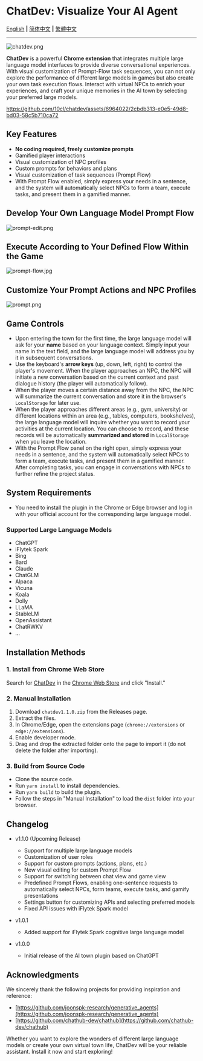 # ChatDev: Visualize Your AI Agent

[English](README.md) **|** [简体中文](README_CN.md) **|** [繁體中文](README_TC.md)

* * *
![chatdev.png](/screenshots/chatdev.png)

**ChatDev** is a powerful **Chrome extension** that integrates multiple large language model interfaces to provide diverse conversational experiences. With visual customization of Prompt-Flow task sequences, you can not only explore the performance of different large models in games but also create your own task execution flows. Interact with virtual NPCs to enrich your experiences, and craft your unique memories in the AI town by selecting your preferred large models.

https://github.com/10cl/chatdev/assets/6964022/2cbdb313-e0e5-49d8-bd03-58c5b710ca72


## Key Features

* **No coding required, freely customize prompts**
* Gamified player interactions
* Visual customization of NPC profiles
* Custom prompts for behaviors and plans
* Visual customization of task sequences (Prompt Flow)
* With Prompt Flow enabled, simply express your needs in a sentence, and the system will automatically select NPCs to form a team, execute tasks, and present them in a gamified manner.

## Develop Your Own Language Model Prompt Flow

![prompt-edit.png](/screenshots/prompt-edit.png)

## Execute According to Your Defined Flow Within the Game

![prompt-flow.jpg](/screenshots/prompt-flow.jpg)

## Customize Your Prompt Actions and NPC Profiles

![prompt.png](/screenshots/prompt.png)

## Game Controls

* Upon entering the town for the first time, the large language model will ask for your **name** based on your language context. Simply input your name in the text field, and the large language model will address you by it in subsequent conversations.
* Use the keyboard's **arrow keys** (up, down, left, right) to control the player's movement. When the player approaches an NPC, the NPC will initiate a new conversation based on the current context and past dialogue history (the player will automatically follow).
* When the player moves a certain distance away from the NPC, the NPC will summarize the current conversation and store it in the browser's `LocalStorage` for later use.
* When the player approaches different areas (e.g., gym, university) or different locations within an area (e.g., tables, computers, bookshelves), the large language model will inquire whether you want to record your activities at the current location. You can choose to record, and these records will be automatically **summarized and stored** in `LocalStorage` when you leave the location.
* With the Prompt Flow panel on the right open, simply express your needs in a sentence, and the system will automatically select NPCs to form a team, execute tasks, and present them in a gamified manner. After completing tasks, you can engage in conversations with NPCs to further refine the project status.

## System Requirements

* You need to install the plugin in the Chrome or Edge browser and log in with your official account for the corresponding large language model.

### Supported Large Language Models

* ChatGPT
* iFlytek Spark
* Bing
* Bard
* Claude
* ChatGLM
* Alpaca
* Vicuna
* Koala
* Dolly
* LLaMA
* StableLM
* OpenAssistant
* ChatRWKV
* ...

## Installation Methods

### 1. Install from Chrome Web Store

Search for [ChatDev](https://chrome.google.com/webstore/detail/chatdev/dopllopmmfnghbahgbdejnkebfcmomej) in the [Chrome Web Store](https://chrome.google.com/webstore/category/extensions) and click "Install."

### 2. Manual Installation

1. Download `chatdev1.1.0.zip` from the Releases page.
2. Extract the files.
3. In Chrome/Edge, open the extensions page (`chrome://extensions` or `edge://extensions`).
4. Enable developer mode.
5. Drag and drop the extracted folder onto the page to import it (do not delete the folder after importing).

### 3. Build from Source Code

* Clone the source code.
* Run `yarn install` to install dependencies.
* Run `yarn build` to build the plugin.
* Follow the steps in "Manual Installation" to load the `dist` folder into your browser.

## Changelog

* v1.1.0 (Upcoming Release)

  * Support for multiple large language models
  * Customization of user roles
  * Support for custom prompts (actions, plans, etc.)
  * New visual editing for custom Prompt Flow
  * Support for switching between chat view and game view
  * Predefined Prompt Flows, enabling one-sentence requests to automatically select NPCs, form teams, execute tasks, and gamify presentations
  * Settings button for customizing APIs and selecting preferred models
  * Fixed API issues with iFlytek Spark model
* v1.0.1

  * Added support for iFlytek Spark cognitive large language model
* v1.0.0

  * Initial release of the AI town plugin based on ChatGPT

## Acknowledgments

We sincerely thank the following projects for providing inspiration and reference:

* [https://github.com/joonspk-research/generative_agents](https://github.com/joonspk-research/generative_agents)
* [https://github.com/chathub-dev/chathub](https://github.com/chathub-dev/chathub)

Whether you want to explore the wonders of different large language models or create your own virtual town life, ChatDev will be your reliable assistant. Install it now and start exploring!
